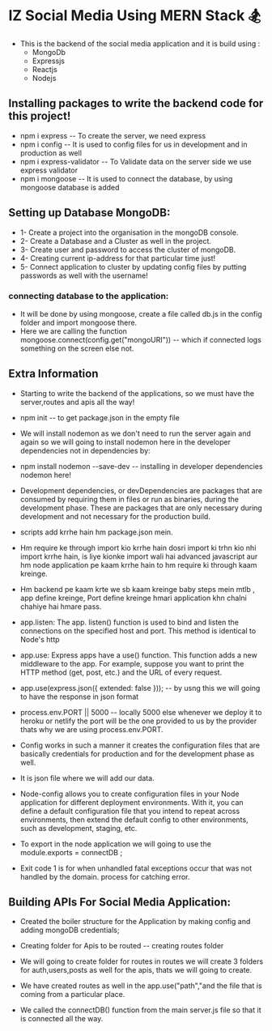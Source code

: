 # IZ Social Media Using MERN Stack 🏂

- This is the backend of the social media application and it is build using :
  - MongoDb
  - Expressjs
  - Reactjs
  - Nodejs

## Installing packages to write the backend code for this project!

- npm i express -- To create the server, we need express
- npm i config -- It is used to config files for us in development and in production as well
- npm i express-validator -- To Validate data on the server side we use express validator
- npm i mongoose -- It is used to connect the database, by using mongoose database is added

## Setting up Database MongoDB:

- 1- Create a project into the organisation in the mongoDB console.
- 2- Create a Database and a Cluster as well in the project.
- 3- Create user and password to access the cluster of mongoDB.
- 4- Creating current ip-address for that particular time just!
- 5- Connect application to cluster by updating config files by putting passwords as well with the username!

### connecting database to the application:

- It will be done by using mongoose, create a file called db.js in the config folder and import mongoose there.
- Here we are calling the function mongoose.connect(config.get("mongoURI"))     --   which if connected logs something on the screen else not.

## Extra Information

- Starting to write the backend of the applications, so we must have the server,routes and apis all the way!

- npm init -- to get package.json in the empty file

- We will install nodemon as we don't need to run the server again and again so we will going to install nodemon here in the developer dependencies not in dependencies by:
- npm install nodemon --save-dev -- installing in developer dependencies nodemon here!

- Development dependencies, or devDependencies are packages that are consumed by requiring them in files or run as binaries, during the development phase. These are packages that are only necessary during development and not necessary for the production build.

- scripts add krrhe hain hm package.json mein.

- Hm require ke through import kio krrhe hain dosri import ki trhn kio nhi import krrhe hain, is liye kionke import wali hai advanced javascript aur hm node application pe kaam krrhe hain to hm require ki through kaam kreinge.

- Hm backend pe kaam krte we sb kaam kreinge baby steps mein mtlb , app define kreinge, Port define kreinge hmari application khn chalni chahiye hai hmare pass.

- app.listen: The app. listen() function is used to bind and listen the connections on the specified host and port. This method is identical to Node's http

- app.use: Express apps have a use() function. This function adds a new middleware to the app. For example, suppose you want to print the HTTP method (get, post, etc.) and the URL of every request.

- app.use(express.json({ extended: false })); -- by usng this we will going to have the response in json format

- process.env.PORT || 5000 -- locally 5000 else whenever we deploy it to heroku or netlify the port will be the one provided to us by the provider thats why we are using process.env.PORT.

- Config works in such a manner it creates the configuration files that are basically credentials for production and for the development phase as well.

- It is json file where we will add our data.
- Node-config allows you to create configuration files in your Node application for different deployment environments. With it, you can define a default configuration file that you intend to repeat across environments, then extend the default config to other environments, such as development, staging, etc.

- To export in the node application we will going to use the module.exports = connectDB ;

- Exit code 1 is for when unhandled fatal exceptions occur that was not handled by the domain. process for catching error.

## Building APIs For Social Media Application:

- Created the boiler structure for the Application by making config and adding mongoDB credentials;
- Creating folder for Apis to be routed -- creating routes folder
- We will going to create folder for routes in routes we will create 3 folders for auth,users,posts as well for the apis, thats we will going to create.

- We have created routes as well in the app.use("path","and the file that is coming from a particular place.

- We called the connectDB() function from the main server.js file so that it is connected all the way.
 
